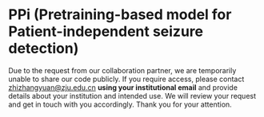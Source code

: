 # PPi (Pretraining-based model for Patient-independent seizure detection)
Due to the request from our collaboration partner, we are temporarily unable to share our code publicly. If you require access, please contact [zhizhangyuan@zju.edu.cn](mailto:zhizhangyuan@zju.edu.cn) **using your institutional email** and provide details about your institution and intended use. We will review your request and get in touch with you accordingly. Thank you for your attention.
